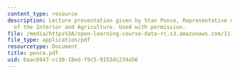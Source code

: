 ```yaml
---
content_type: resource
description: Lecture presentation given by Stan Ponce, Representative of the Secretary
  of the Interior and Agriculture. Used with permission.
file: /media/https%3A/open-learning-course-data-rc.s3.amazonaws.com/11-942-use-of-joint-fact-finding-in-science-intensive-policy-disputes-part-ii-spring-2004/baac6947cc3018edf9c59153dc234a56_ponce.pdf
file_type: application/pdf
resourcetype: Document
title: ponce.pdf
uid: baac6947-cc30-18ed-f9c5-9153dc234a56
---
```

